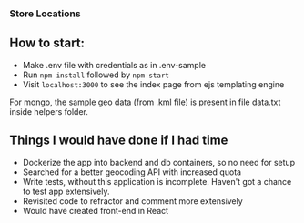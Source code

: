 ### Store Locations

 How to start:
-
- Make .env file with credentials as in .env-sample  
- Run `npm install` followed by `npm start`
- Visit `localhost:3000` to see the index page from ejs templating engine

For mongo, the sample geo data (from .kml file) is present in file data.txt inside helpers folder.


Things I would have done if I had time
-
- Dockerize the app into backend and db containers, so no need for setup
- Searched for a better geocoding API with increased quota
- Write tests, without this application is incomplete. Haven't got a chance to test app extensively.
- Revisited code to refractor and comment more extensively
- Would have created front-end in React
